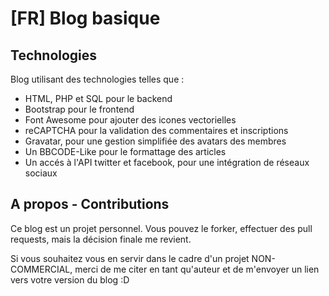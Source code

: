 [FR] Blog basique
=====================

Technologies
--------------------

Blog utilisant des technologies telles que :

* HTML, PHP et SQL pour le backend
* Bootstrap pour le frontend
* Font Awesome pour ajouter des icones vectorielles
* reCAPTCHA pour la validation des commentaires et inscriptions
* Gravatar, pour une gestion simplifiée des avatars des membres
* Un BBCODE-Like pour le formattage des articles
* Un accés à l'API twitter et facebook, pour une intégration de réseaux sociaux

A propos - Contributions
---------------

Ce blog est un projet personnel. Vous pouvez le forker, effectuer des pull requests, mais la décision finale me revient.

Si vous souhaitez vous en servir dans le cadre d'un projet NON-COMMERCIAL, merci de me citer en tant qu'auteur et de m'envoyer un lien vers votre version du blog :D

